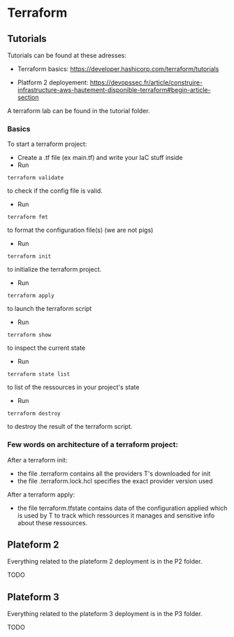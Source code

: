 # Terraform

## Tutorials

Tutorials can be found at these adresses:

 - Terraform basics:
https://developer.hashicorp.com/terraform/tutorials

 - Platform 2 deployement:
https://devopssec.fr/article/construire-infrastructure-aws-hautement-disponible-terraform#begin-article-section

A terraform lab can be found in the tutorial folder.

### Basics
To start a terraform project:
- Create a .tf file (ex main.tf) and write your IaC stuff inside
- Run
```
terraform validate
```
to check if the config file is valid.
- Run
```
terraform fmt
```
to format the configuration file(s) (we are not pigs)
- Run 
```
terraform init
```
to initialize the terraform project.
- Run 
```
terraform apply
```
to launch the terraform script
- Run 
```
terraform show
```
to inspect the current state

- Run 
```
terraform state list
```
to list of the ressources in your project's state

- Run
```
terraform destroy
```
to destroy the result of the terraform script.

### Few words on architecture of a terraform project:

After a terraform init:
- the file .terraform contains all the providers T's downloaded for init
- the file .terraform.lock.hcl specifies the exact provider version used

After a terraform apply:
- the file terraform.tfstate contains data of the configuration applied which is used by T to track which ressources it manages and sensitive info about these ressources.

## Plateform 2

Everything related to the plateform 2 deployment is in the P2 folder.

TODO

## Plateform 3

Everything related to the plateform 3 deployment is in the P3 folder.

TODO